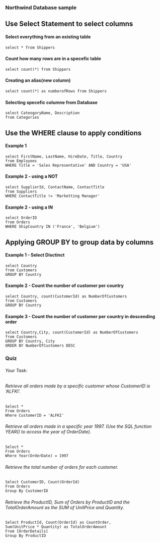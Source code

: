 ### Northwind Database sample 

## Use Select Statement to select columns

#### Select everything from an existing table 
```
select * from Shippers
```

#### Count how many rows are in a specefic table
```
select count(*) from Shippers
```

#### Creating an alias(new column)
```
select count(*) as numberofRows from Shippers
```

#### Selecting specefic columne from Database
```
select CateogoryName, Description
from Categories
```

## Use the WHERE clause to apply conditions

#### Example 1
```
select FirstName, LastName, HireDate, Title, Country
from Employees
WHERE Title = 'Sales Representative' AND Country = 'USA'
```

#### Example 2 - using a NOT
```
select SupplierId, ContactName, ContactTitle
from Suppliers
WHERE ContactTitle != 'Marketting Manager'
```

#### Example 2 - using a IN
```
select OrderID
from Orders
WHERE ShipCountry IN ('France', 'Belgium')
```

## Applying GROUP BY to group data by columns

#### Example 1 - Select Disctinct
```
select Country
from Customers
GROUP BY Country
```

#### Example 2 - Count the number of customer per country
```
select Country, count(CustomerId) as NumberOfCustomers
from Customers
GROUP BY Country
```

#### Example 3 - Count the number of customer per country in descending order
```
select Country,City, count(CustomerId) as NumberOfCustomers
from Customers
GROUP BY Country, City
ORDER BY NumberOfCustomers DESC
```


### Quiz
###### Your Task:

###### Retrieve all orders made by a specific customer whose CustomerID is ‘ALFKI’.
```
Select *
From Orders
Where CustomerID = 'ALFKI'
```
###### Retrieve all orders made in a specific year 1997. (Use the SQL function YEAR() to access the year of OrderDate).
```
Select *
From Orders
Where Year(OrderDate) = 1997
```
###### Retrieve the total number of orders for each customer.
```
Select CustomerID, Count(OrderId)
From Orders
Group By CustomerID
```
###### Retrieve the ProductID, Sum of Orders by ProductID and the TotalOrderAmount as the SUM of UnitPrice and Quantity.
```
Select ProductId, Count(OrderId) as CountOrder,
Sum(UnitPrice * Quantity) as TotalOrderAmount
From [OrderDetails]
Group By ProductID
```


